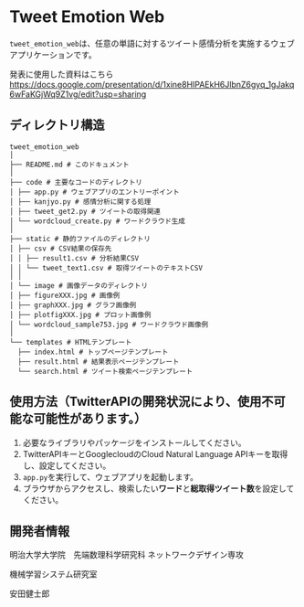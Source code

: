 # Tweet Emotion Web

`tweet_emotion_web`は、任意の単語に対するツイート感情分析を実施するウェブアプリケーションです。

発表に使用した資料はこちら https://docs.google.com/presentation/d/1xine8HIPAEkH6JlbnZ6gyq_1gJakq6wFaKGjWq9Z1vg/edit?usp=sharing


## ディレクトリ構造
```
tweet_emotion_web
│
├── README.md # このドキュメント
│
├── code # 主要なコードのディレクトリ
│ ├── app.py # ウェブアプリのエントリーポイント
│ ├── kanjyo.py # 感情分析に関する処理
│ ├── tweet_get2.py # ツイートの取得関連
│ └── wordcloud_create.py # ワードクラウド生成
│
├── static # 静的ファイルのディレクトリ
│ ├── csv # CSV結果の保存先
│ │ ├── result1.csv # 分析結果CSV
│ │ └── tweet_text1.csv # 取得ツイートのテキストCSV
│ │
│ └── image # 画像データのディレクトリ
│ ├── figureXXX.jpg # 画像例
│ ├── graphXXX.jpg # グラフ画像例
│ ├── plotfigXXX.jpg # プロット画像例
│ └── wordcloud_sample753.jpg # ワードクラウド画像例
│
└── templates # HTMLテンプレート
  ├── index.html # トップページテンプレート
  ├── result.html # 結果表示ページテンプレート
  └── search.html # ツイート検索ページテンプレート
```


## 使用方法（TwitterAPIの開発状況により、使用不可能な可能性があります。）

1. 必要なライブラリやパッケージをインストールしてください。
2. TwitterAPIキーとGooglecloudのCloud Natural Language APIキーを取得し、設定してください。
3. `app.py`を実行して、ウェブアプリを起動します。
4. ブラウザからアクセスし、検索したい**ワード**と**総取得ツイート数**を設定してください。

## 開発者情報

明治大学大学院　先端数理科学研究科 ネットワークデザイン専攻

機械学習システム研究室　

安田健士郎

